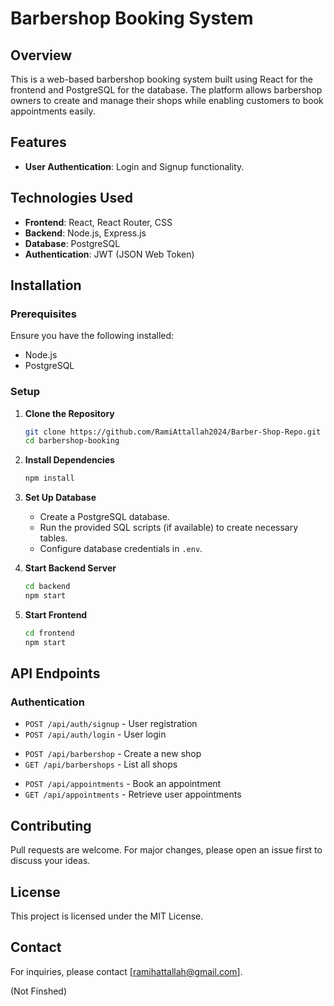 # Barbershop Booking System
<!-- Not Finshed -->
## Overview

This is a web-based barbershop booking system built using React for the frontend and PostgreSQL for the database. The platform allows barbershop owners to create and manage their shops while enabling customers to book appointments easily.

## Features

- **User Authentication**: Login and Signup functionality.
<!-- - **Barbershop Management**: Barbershops can register, update details, and manage availability. -->
<!-- - **Appointment Booking**: Customers can browse shops and book appointments. -->
<!-- - **Database Integration**: Uses PostgreSQL for storing user and appointment data. -->

## Technologies Used

- **Frontend**: React, React Router, CSS
- **Backend**: Node.js, Express.js
- **Database**: PostgreSQL
- **Authentication**: JWT (JSON Web Token)

## Installation

### Prerequisites

Ensure you have the following installed:

- Node.js
- PostgreSQL

### Setup

1. **Clone the Repository**

   ```sh
   git clone https://github.com/RamiAttallah2024/Barber-Shop-Repo.git
   cd barbershop-booking
   ```

2. **Install Dependencies**

   ```sh
   npm install
   ```

3. **Set Up Database**

   - Create a PostgreSQL database.
   - Run the provided SQL scripts (if available) to create necessary tables.
   - Configure database credentials in `.env`.

4. **Start Backend Server**

   ```sh
   cd backend
   npm start
   ```

5. **Start Frontend**

   ```sh
   cd frontend
   npm start
   ```

## API Endpoints

### Authentication

- `POST /api/auth/signup` - User registration
- `POST /api/auth/login` - User login

<!-- ### Barbershop Management -->

- `POST /api/barbershop` - Create a new shop
- `GET /api/barbershops` - List all shops

<!-- ### Appointments -->

- `POST /api/appointments` - Book an appointment
- `GET /api/appointments` - Retrieve user appointments

## Contributing

Pull requests are welcome. For major changes, please open an issue first to discuss your ideas.

## License

This project is licensed under the MIT License.

## Contact

For inquiries, please contact [ramihattallah@gmail.com].

(Not Finshed)
